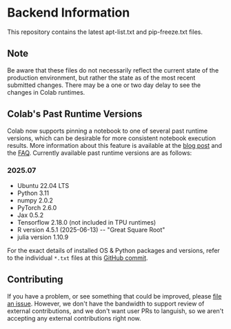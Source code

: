 # Backend Information

This repository contains the latest apt-list.txt and pip-freeze.txt files.

## Note

Be aware that these files do not necessarily reflect the current state of the
production environment, but rather the state as of the most recent submitted
changes. There may be a one or two day delay to see the changes in Colab
runtimes.

## Colab's Past Runtime Versions

Colab now supports pinning a notebook to one of several past runtime versions,
which can be desirable for more consistent notebook execution results. More
information about this feature is available at the
[blog post](https://developers.googleblog.com/en/google-colab-adds-more-back-to-school-improvements/)
and the
[FAQ](https://research.google.com/colaboratory/runtime-version-faq.html).
Currently available past runtime versions are as follows:

### 2025.07

*   Ubuntu 22.04 LTS
*   Python 3.11
*   numpy 2.0.2
*   PyTorch 2.6.0
*   Jax 0.5.2
*   Tensorflow 2.18.0 (not included in TPU runtimes)
*   R version 4.5.1 (2025-06-13) -- "Great Square Root"
*   julia version 1.10.9

For the exact details of installed OS & Python packages and versions, refer to
the individual `*.txt` files at this
[GitHub commit](https://github.com/googlecolab/backend-info/tree/ef1cba030a9f7a39bf42912a42f6462d6d4908e8).

## Contributing

If you have a problem, or see something that could be improved, please
[file an issue](https://github.com/googlecolab/colabtools/issues). However, we
don't have the bandwidth to support review of external contributions, and we
don't want user PRs to languish, so we aren't accepting any external
contributions right now.
